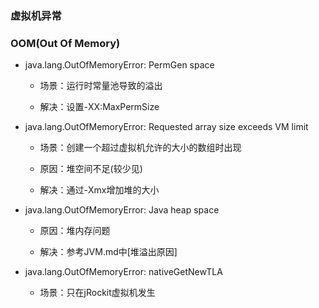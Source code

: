 ### 虚拟机异常


### OOM(Out Of Memory)

* java.lang.OutOfMemoryError: PermGen space

    * 场景：运行时常量池导致的溢出

    * 解决：设置-XX:MaxPermSize
    
* java.lang.OutOfMemoryError: Requested array size exceeds VM limit

    * 场景：创建一个超过虚拟机允许的大小的数组时出现
    
    * 原因：堆空间不足(较少见)

    * 解决：通过-Xmx增加堆的大小
    
* java.lang.OutOfMemoryError: Java heap space

    * 原因：堆内存问题

    * 解决：参考JVM.md中[堆溢出原因]
    
* java.lang.OutOfMemoryError: nativeGetNewTLA

    * 场景：只在jRockit虚拟机发生
